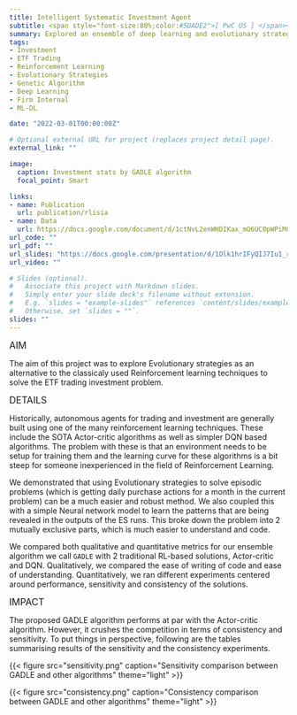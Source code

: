 ```yaml
---
title: Intelligent Systematic Investment Agent
subtitle: <span style="font-size:80%;color:#5DADE2">[ PwC US ] </span><span style="font-size:80%">Prasang Gupta, <a href="https://www.linkedin.com/in/shazhoda/" target="_blank">Shaz Hoda</a></span>
summary: Explored an ensemble of deep learning and evolutionary strategies as an RL alternative in the context of an investment problem
tags:
- Investment
- ETF Trading
- Reinforcement Learning
- Evolutionary Strategies
- Genetic Algorithm
- Deep Learning
- Firm Internal
- ML-DL

date: "2022-03-01T00:00:00Z"

# Optional external URL for project (replaces project detail page).
external_link: ""

image:
  caption: Investment stats by GADLE algorithm
  focal_point: Smart

links:
- name: Publication
  url: publication/rlisia
- name: Data
  url: https://docs.google.com/document/d/1ctNvL2enWHDIKax_mO6UC0pWPiMCScdlkWz35M-0J1g
url_code: ""
url_pdf: ""
url_slides: "https://docs.google.com/presentation/d/1Olk1hrIFyQIJ7Iu1_rjjuyH-klsYL5yZ"
url_video: ""

# Slides (optional).
#   Associate this project with Markdown slides.
#   Simply enter your slide deck's filename without extension.
#   E.g. `slides = "example-slides"` references `content/slides/example-slides.md`.
#   Otherwise, set `slides = ""`.
slides: ""
---
```


<span style="font-style:bold;font-size:120%"><a class="mt-1">AIM</a></span>

The aim of this project was to explore Evolutionary strategies as an alternative to the classicaly used Reinforcement learning techniques to solve the ETF trading investment problem.

<span style="font-style:bold;font-size:120%"><a class="mt-1">DETAILS</a></span>

Historically, autonomous agents for trading and investment are generally built using one of the many reinforcement learning techniques. These include the SOTA Actor-critic algorithms as well as simpler DQN based algorithms. The problem with these is that an environment needs to be setup for training them and the learning curve for these algorithms is a bit steep for someone inexperienced in the field of Reinforcement Learning.

We demonstrated that using Evolutionary strategies to solve episodic problems (which is getting daily purchase actions for a month in the current problem) can be a much easier and robust method. We also coupled this with a simple Neural network model to learn the patterns that are being revealed in the outputs of the ES runs. This broke down the problem into 2 mutually exclusive parts, which is much easier to understand and code.

We compared both qualitative and quantitative metrics for our ensemble algorithm we call `GADLE` with 2 traditional RL-based solutions, Actor-critic and DQN. Qualitatively, we compared the ease of writing of code and ease of understanding. Quantitatively, we ran different experiments centered around performance, sensitivity and consistency of the solutions.

<span style="font-style:bold;font-size:120%"><a class="mt-1">IMPACT</a></span>

The proposed GADLE algorithm performs at par with the Actor-critic algorithm. However, it crushes the competition in terms of consistency and sensitivity. To put things in perspective, following are the tables summarising results of the sensitivity and the consistency experiments.

{{< figure src="sensitivity.png" caption="Sensitivity comparison between GADLE and other algorithms" theme="light" >}}

{{< figure src="consistency.png" caption="Consistency comparison between GADLE and other algorithms" theme="light" >}}